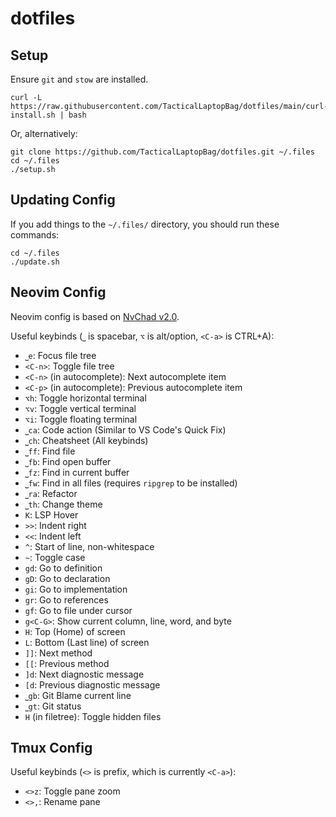 # dotfiles

## Setup

Ensure `git` and `stow` are installed.

```commandline
curl -L https://raw.githubusercontent.com/TacticalLaptopBag/dotfiles/main/curl-install.sh | bash
```

Or, alternatively:
```commandline
git clone https://github.com/TacticalLaptopBag/dotfiles.git ~/.files
cd ~/.files
./setup.sh
```

## Updating Config
If you add things to the `~/.files/` directory, you should run these commands:

```commandline
cd ~/.files
./update.sh
```

## Neovim Config
Neovim config is based on [NvChad v2.0](https://github.com/NvChad/NvChad/tree/v2.0).

Useful keybinds (`⎵` is spacebar, `⌥` is alt/option, `<C-a>` is CTRL+A):
- `⎵e`: Focus file tree
- `<C-n>`: Toggle file tree
- `<C-n>` (in autocomplete): Next autocomplete item
- `<C-p>` (in autocomplete): Previous autocomplete item
- `⌥h`: Toggle horizontal terminal
- `⌥v`: Toggle vertical terminal
- `⌥i`: Toggle floating terminal
- `⎵ca`: Code action (Similar to VS Code's Quick Fix)
- `⎵ch`: Cheatsheet (All keybinds)
- `⎵ff`: Find file
- `⎵fb`: Find open buffer
- `⎵fz`: Find in current buffer
- `⎵fw`: Find in all files (requires `ripgrep` to be installed)
- `⎵ra`: Refactor
- `⎵th`: Change theme
- `K`: LSP Hover
- `>>`: Indent right
- `<<`: Indent left
- `^`: Start of line, non-whitespace
- `~`: Toggle case
- `gd`: Go to definition
- `gD`: Go to declaration
- `gi`: Go to implementation
- `gr`: Go to references
- `gf`: Go to file under cursor
- `g<C-G>`: Show current column, line, word, and byte
- `H`: Top (Home) of screen
- `L`: Bottom (Last line) of screen
- `]]`: Next method
- `[[`: Previous method
- `]d`: Next diagnostic message
- `[d`: Previous diagnostic message
- `⎵gb`: Git Blame current line
- `⎵gt`: Git status
- `H` (in filetree): Toggle hidden files

## Tmux Config

Useful keybinds (`<>` is prefix, which is currently `<C-a>`):
- `<>z`: Toggle pane zoom
- `<>,`: Rename pane

